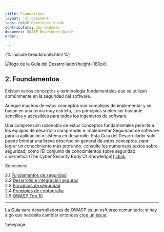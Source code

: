 ```yaml
---

title: Foundations
layout: col-document
tags: OWASP Developer Guide
contributors: Jon Gadsden
document: OWASP Developer Guide
order:

---
```


{% include breadcrumb.html %}

![logo de la Guía del Desarrollador](../../assets/images/dg_logo.png "Guía del Desarrollador OWASP"){height=180px}

## 2. Foundamentos

Existen varios conceptos y terminología fundamentales que se utilizan comúnmente en la seguridad del software.

Aunque muchos de estos conceptos son complejos de implementar y se basan en una teoría muy estricta,
Los principios suelen ser bastante sencillos y accesibles para todos los ingenieros de software.

Una comprensión razonable de estos conceptos fundamentales permite a los equipos de desarrollo comprender e implementar
Seguridad de software para la aplicación o sistema en desarrollo.
Esta Guía del Desarrollador solo puede brindar una breve descripción general de estos conceptos.
para lograr un conocimiento más profundo, consulte los numerosos textos sobre seguridad, como [El conjunto de conocimientos sobre seguridad cibernética (The Cyber Security Body Of Knowledge)] [cbok].

Secciones:

2.1 [Fundamentos de seguridad](#security-fundamentals)  
2.2 [Desarrollo e integración seguros](#secure-development-and-integration)  
2.3 [Principios de seguridad](#principles-of-security)  
2.4 [Principios de criptografía](#principles-of-cryptography)  
2.5 [OWASP Top 10](#owasp-top-ten)  

----

La Guía para desarrolladores de OWASP es un esfuerzo comunitario; si hay algo que necesita cambiar entonces [cree un issue][issue0400].

[cbok]: https://www.cybok.org/
[issue0400]: https://github.com/OWASP/www-project-developer-guide/issues/new?labels=enhancement&template=request.md&title=Update:%2004-foundations/00-toc

\newpage
